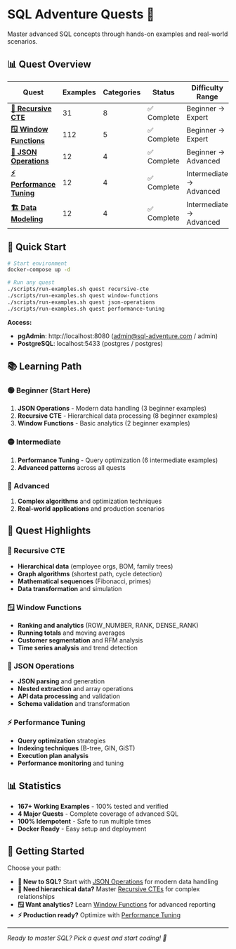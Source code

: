 # SQL Adventure Quests 🚀

Master advanced SQL concepts through hands-on examples and real-world scenarios.

## 📊 Quest Overview

| Quest | Examples | Categories | Status | Difficulty Range |
|-------|----------|------------|--------|------------------|
| **[🔄 Recursive CTE](./recursive-cte/)** | 31 | 8 | ✅ Complete | Beginner → Expert |
| **[🪟 Window Functions](./window-functions/)** | 112 | 5 | ✅ Complete | Beginner → Expert |
| **[🎯 JSON Operations](./json-operations/)** | 12 | 4 | ✅ Complete | Beginner → Advanced |
| **[⚡ Performance Tuning](./performance-tuning/)** | 12 | 4 | ✅ Complete | Intermediate → Advanced |
| **[🏗️ Data Modeling](./data-modeling/)** | 12 | 4 | ✅ Complete | Intermediate → Advanced |

## 🎯 Quick Start

```bash
# Start environment
docker-compose up -d

# Run any quest
./scripts/run-examples.sh quest recursive-cte
./scripts/run-examples.sh quest window-functions
./scripts/run-examples.sh quest json-operations
./scripts/run-examples.sh quest performance-tuning
```

**Access:**
- **pgAdmin**: http://localhost:8080 (admin@sql-adventure.com / admin)
- **PostgreSQL**: localhost:5433 (postgres / postgres)

## 📚 Learning Path

### **🟢 Beginner (Start Here)**
1. **JSON Operations** - Modern data handling (3 beginner examples)
2. **Recursive CTE** - Hierarchical data processing (8 beginner examples)
3. **Window Functions** - Basic analytics (2 beginner examples)

### **🟡 Intermediate**
1. **Performance Tuning** - Query optimization (6 intermediate examples)
2. **Advanced patterns** across all quests

### **🔴 Advanced**
1. **Complex algorithms** and optimization techniques
2. **Real-world applications** and production scenarios

## 🎯 Quest Highlights

### **🔄 Recursive CTE**
- **Hierarchical data** (employee orgs, BOM, family trees)
- **Graph algorithms** (shortest path, cycle detection)
- **Mathematical sequences** (Fibonacci, primes)
- **Data transformation** and simulation

### **🪟 Window Functions**
- **Ranking and analytics** (ROW_NUMBER, RANK, DENSE_RANK)
- **Running totals** and moving averages
- **Customer segmentation** and RFM analysis
- **Time series analysis** and trend detection

### **🎯 JSON Operations**
- **JSON parsing** and generation
- **Nested extraction** and array operations
- **API data processing** and validation
- **Schema validation** and transformation

### **⚡ Performance Tuning**
- **Query optimization** strategies
- **Indexing techniques** (B-tree, GIN, GiST)
- **Execution plan analysis**
- **Performance monitoring** and tuning

## 📊 Statistics

- **167+ Working Examples** - 100% tested and verified
- **4 Major Quests** - Complete coverage of advanced SQL
- **100% Idempotent** - Safe to run multiple times
- **Docker Ready** - Easy setup and deployment

## 🚀 Getting Started

Choose your path:

- **🎯 New to SQL?** Start with [JSON Operations](./json-operations/) for modern data handling
- **🔄 Need hierarchical data?** Master [Recursive CTEs](./recursive-cte/) for complex relationships
- **🪟 Want analytics?** Learn [Window Functions](./window-functions/) for advanced reporting
- **⚡ Production ready?** Optimize with [Performance Tuning](./performance-tuning/)

---

*Ready to master SQL? Pick a quest and start coding! 🚀* 